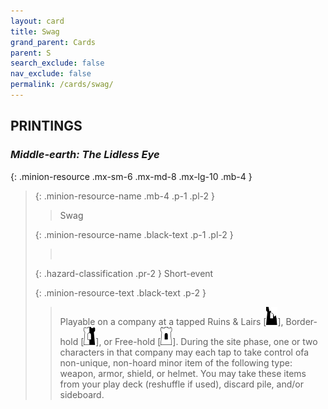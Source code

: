 ```yaml
---
layout: card
title: Swag
grand_parent: Cards
parent: S
search_exclude: false
nav_exclude: false
permalink: /cards/swag/
---
```


## PRINTINGS


### _Middle-earth: The Lidless Eye_

{: .minion-resource .mx-sm-6 .mx-md-8 .mx-lg-10 .mb-4 }
> {: .minion-resource-name .mb-4 .p-1 .pl-2 }
> > <div class="hazard-mp"></div>
> > <div class="card-name">Swag</div>
>
> {: .minion-resource-name .black-text .p-1 .pl-2 }
> > &nbsp;
>
> {: .hazard-classification .pr-2 }
> Short-event
>
> {: .minion-resource-text .black-text .p-2 }
> > Playable on a company at a tapped Ruins & Lairs \[![](/assets/images/ruinlair.svg)], Border-hold \[![](/assets/images/border-hold.svg)], or Free-hold \[![](/assets/images/free-hold.svg)]. During the site phase, one or two characters in that company may each tap to take control ofa non-unique, non-hoard minor item of the following type: weapon, armor, shield, or helmet. You may take these items from your play deck (reshuffle if used), discard pile, and/or sideboard. 
> 
